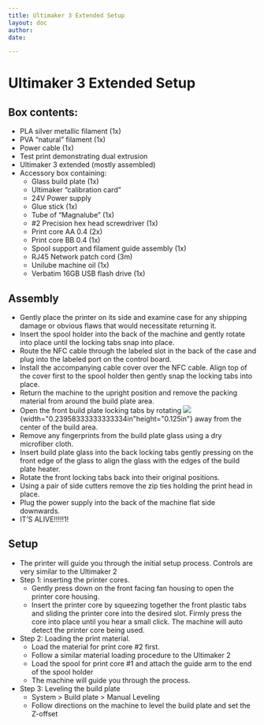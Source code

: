 ```yaml
---
title: Ultimaker 3 Extended Setup
layout: doc
author:
date:

---
```

# Ultimaker 3 Extended Setup

## Box contents:
-   PLA silver metallic filament (1x)
-   PVA “natural” filament (1x)
-   Power cable (1x)
-   Test print demonstrating dual extrusion
-   Ultimaker 3 extended (mostly assembled)
-   Accessory box containing:
    -   Glass build plate (1x)
    -   Ultimaker “calibration card”
    -   24V Power supply
    -   Glue stick (1x)
    -   Tube of “Magnalube” (1x)
    -   #2 Precision hex head screwdriver (1x)
    -   Print core AA 0.4 (2x)
    -   Print core BB 0.4 (1x)
    -   Spool support and filament guide assembly (1x)
    -   RJ45 Network patch cord (3m)
    -   Unilube machine oil (1x)
    -   Verbatim 16GB USB flash drive (1x)

## Assembly

-   Gently place the printer on its side and examine case for any
shipping damage or obvious flaws that would necessitate
returning it.
-   Insert the spool holder into the back of the machine and gently rotate into place until the locking tabs snap into place.
-   Route the NFC cable through the labeled slot in the back of the case and plug into the labeled port on the control board.
-   Install the accompanying cable cover over the NFC cable. Align top of the cover first to the spool holder then gently snap the locking tabs into place.
-   Return the machine to the upright position and remove the packing material from around the build plate area.
-   Open the front build plate locking tabs by rotating
![](img/90deg.gif){width="0.23958333333333334in"height="0.125in"}
away from the center of the build area.
-   Remove any fingerprints from the build plate glass using a dry microfiber cloth.
-   Insert build plate glass into the back locking tabs gently pressing on the front edge of the glass to align the glass with the edges of the build plate heater.
-   Rotate the front locking tabs back into their original positions.
-   Using a pair of side cutters remove the zip ties holding the print head in place.
-   Plug the power supply into the back of the machine flat side downwards.
-   IT’S ALIVE!!!!!1!

## Setup

-   The printer will guide you through the initial setup process. Controls are very similar to the Ultimaker 2
-   Step 1: inserting the printer cores.
    -   Gently press down on the front facing fan housing to open the printer core housing.
    -   Insert the printer core by squeezing together the front plastic tabs and sliding the printer core into the desired slot. Firmly press the core into place until you hear a small click. The machine will auto detect the printer core being used.
-   Step 2: Loading the print material.
    -   Load the material for print core #2 first.
    -   Follow a similar material loading procedure to the Ultimaker 2
    -   Load the spool for print core #1 and attach the guide arm to the end of the spool holder
    -   The machine will guide you through the process.
-   Step 3: Leveling the build plate
    -   System &gt; Build plate &gt; Manual Leveling
    -   Follow directions on the machine to level the build plate and set the Z-offset 

